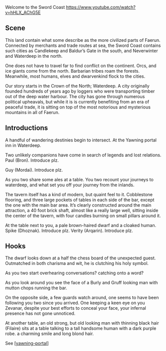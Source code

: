 Welcome to the Sword Coast
https://www.youtube.com/watch?v=hHLX_AChG5E

## Scene
This land contain what some describe as the more civilized parts of Faerun. Connected by merchants and trade routes at sea, the Sword Coast contains such cities as Candlekeep and Baldur’s Gate in the south, and Neverwinter and Waterdeep in the north.

One does not have to travel far to find conflict on the continent. Orcs, and ice giants come from the north. Barbarian tribes roam the forests. Meanwhile, most humans, elves and dwarvenkind flock to the cities.

Our story starts in the Crown of the North; Waterdeep. A city originally founded hundreds of years ago by loggers who were transporting timber out of the deep water harbour. The city has gone through numerous political upheavals, but while it is is currently benefiting from an era of peaceful trade, it is sitting on top of the most notorious and mysterious mountains in all of Faerun.

## Introductions
A handful of wandering destinies begin to intersect. At the Yawning portal inn in Waterdeep.

Two unlikely companions have come in search of legends and lost relations.
Paul (Bron). Introduce plz.

Guy (Mordai). Introduce plz.

As you two share some ales at a table. You two recount your journeys to waterdeep, and what set you off your journey from the inlands.

The tavern itself has a kind of modern, but quaint feel to it. Cobblestone flooring, and three large pockets of tables in each side of the bar, except the one with the main bar area. It’s clearly constructed around the main attraction, a 40 foot brick shaft, almost like a really large well, sitting inside the center of the tavern, with four candles burning on small pillars around it.

At the table next to you, a pale brown-haired dwarf and a cloaked human.
Spike (Dhoznak). Introduce plz.
Verity (Arqarin). Introduce plz.

## Hooks
The dwarf looks down at a half the chess board of the unexpected guest. Outmatched in both charisma and wit, he is clutching his holy symbol.

As you two start overhearing conversations?  catching onto a word?

As you look around you see the face of a Burly and Gruff looking man with mutton chops running the bar.

On the opposite side, a few guards watch around, one seems to have been following you two since you arrived. One keeping a keen eye on you Zevanar, despite your best efforts to conceal your face, your infernal presence has not gone unnoticed.

At another table, an old strong, but old looking man with thinning black hair (Filaire) sits at a table talking to a tall handsome human with a dark purple robe.  a charming smile and long blond hair.

See [[yawning-portal]]

[//begin]: # "Autogenerated link references for markdown compatibility"
[yawning-portal]: ../coast/yawning-portal "Yawning Portal"
[//end]: # "Autogenerated link references"
